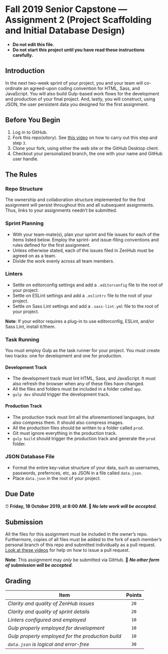 # Fall 2019 Senior Capstone — Assignment 2 (Project Scaffolding and Initial Database Design)

* **Do not edit this file.**  
* **Do not start this project until you have read these instructions carefully.**

## Introduction
In the next two-week sprint of your project, you and your team will co-ordinate an agreed-upon coding convention for HTML, Sass, and JavaScript. You will also build Gulp-based work flows for the development and production of your final project. And, lastly, you will construct, using JSON, the user persistent data you designed for the first assignment.

## Before You Begin
1. Log in to GitHub.
2. Fork this repo(sitory). See [this video](http://code-warrior.github.io/tutorials/git/github/forking-and-cloning-at-the-github-web-site/) on how to carry out this step and step `3`.
3. Clone your fork, using either the web site or the GitHub Desktop client.
4. Checkout your personalized branch, the one with your name and GitHub user handle.

## The Rules
### Repo Structure
The ownership and collaboration structure implemented for the first assignment will persist throughout this and all subsequent assignments. Thus, links to your assignments needn’t be submitted.

### Sprint Planning
* With your team-mate(s), plan your sprint and file issues for each of the items listed below. Employ the sprint- and issue-filing conventions and rules defined for the first assignment.
* Unless otherwise stated, each of the issues filed in ZenHub must be agreed on as a team.
* Divide the work evenly across all team members.

### Linters
* Settle on editorconfig settings and add a `.editorconfig` file to the root of your project.
* Settle on ESLint settings and add a `.eslintrc` file to the root of your project.
* Settle on Sass Lint settings and add a `.sass-lint.yml` file to the root of your project.

**Note**:  If your editor requires a plug-in to use editorconfig, ESLint, and/or Sass Lint, install it/them.
### Task Running
You must employ Gulp as the task runner for your project. You must create two tracks: one for development and one for production.

#### Development Track
* The development track must lint HTML, Sass, and JavaScript. It must also refresh the browser when any of these files have changed.
* All the files and folders must be included in a folder called `app`.
* `gulp dev` should trigger the development track.

#### Production Track
* The production track must lint all the aforementioned languages, but also compress them. It should also compress images.
* All the production files should be written to a folder called `prod`.
* Git must ignore everything in the production track.
* `gulp build` should trigger the production track and generate the `prod` folder.

### JSON Database File
* Format the entire key-value structure of your data, such as usernames, passwords, prefernces, etc, as JSON in a file called `data.json`.
* Place `data.json` in the root of your project.

## Due Date
⏰ **Friday, 18 October 2019, at 8:00 AM. 🚫 _No late work will be accepted._**

## Submission
All the files for this assignment must be included in the owner’s repo. Furthermore, copies of all files must be added to the fork of each member’s personal branch of this repo and submitted individually as a pull request. [Look at these videos](http://code-warrior.github.io/tutorials/git/github/) for help on how to issue a pull request.

**Note**: This assignment may *only* be submitted via GitHub. 🚫 **_No other form of submission will be accepted_**.

## Grading
| Item                                                        | Points |
|-------------------------------------------------------------|:------:|
| *Clarity and quality of ZenHub issues*                      | `20`   |
| *Clarity and quality of sprint details*                     | `20`   |
| *Linters configured and employed*                           | `10`   |
| *Gulp properly employed for development*                    | `10`   |
| *Gulp properly employed for the production build*           | `10`   |
| *`data.json` is logical and error-free*                     | `30`   |

